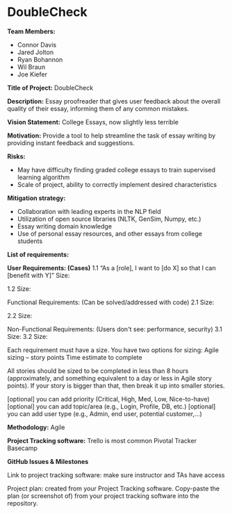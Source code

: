 # DoubleCheck

**Team Members:**
* Connor Davis
* Jared Jolton
* Ryan Bohannon
* Wil Braun
* Joe Kiefer 

**Title of Project:**
DoubleCheck

**Description:**
Essay proofreader that gives user feedback about the overall quality of their essay, informing them of any common mistakes.

**Vision Statement:**
College Essays, now slightly less terrible

**Motivation:**
Provide a tool to help streamline the task of essay writing by providing instant feedback and suggestions. 

**Risks:**
* May have difficulty finding graded college essays to train supervised learning algorithm
* Scale of project, ability to correctly implement desired characteristics

**Mitigation strategy:**
* Collaboration with leading experts in the NLP field
* Utilization of open source libraries (NLTK, GenSim, Numpy, etc.)
* Essay writing domain knowledge
* Use of personal essay resources, and other essays from college students



**List of requirements:**

**User Requirements: (Cases)**
1.1 “As a [role], I want to [do X] so that I can [benefit with Y]”
Size:

1.2
Size:

Functional Requirements: (Can be solved/addressed with code)
2.1
Size:

2.2
Size:

Non-Functional Requirements: (Users don't see: performance, security)
3.1
Size:
3.2
Size:

Each requirement must have a size. You have two options for sizing:
Agile sizing – story points
Time estimate to complete

All stories should be sized to be completed in less than 8 hours (approximately, and something equivalent to a day or less in Agile story points). If your story is bigger than that, then break it up into smaller stories.

[optional] you can add priority (Critical, High, Med, Low, Nice-to-have)
[optional] you can add topic/area (e.g., Login, Profile, DB, etc.)
[optional] you can add user type (e.g., Admin, end user, potential customer,…)


**Methodology:** Agile

**Project Tracking software:**
Trello is most common
Pivotal Tracker
Basecamp


**GitHub Issues & Milestones**


Link to project tracking software: make sure instructor and TAs have access


Project plan: created from your Project Tracking software. Copy-paste the plan (or screenshot of) from your project tracking software into the repository.
